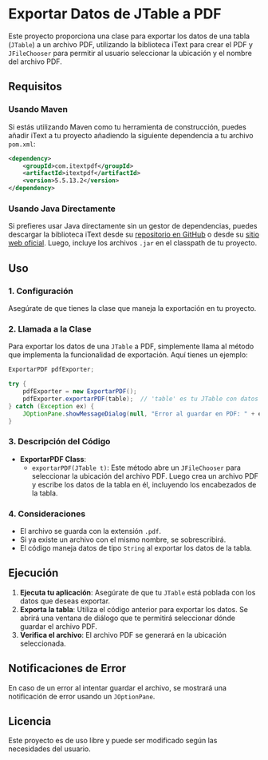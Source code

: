 
# Exportar Datos de JTable a PDF

Este proyecto proporciona una clase para exportar los datos de una tabla (`JTable`) a un archivo PDF, utilizando la biblioteca iText para crear el PDF y `JFileChooser` para permitir al usuario seleccionar la ubicación y el nombre del archivo PDF.

## Requisitos

### Usando Maven

Si estás utilizando Maven como tu herramienta de construcción, puedes añadir iText a tu proyecto añadiendo la siguiente dependencia a tu archivo `pom.xml`:

```xml
<dependency>
    <groupId>com.itextpdf</groupId>
    <artifactId>itextpdf</artifactId>
    <version>5.5.13.2</version>
</dependency>
```

### Usando Java Directamente

Si prefieres usar Java directamente sin un gestor de dependencias, puedes descargar la biblioteca iText desde su [repositorio en GitHub](https://github.com/itext/itextpdf) o desde su [sitio web oficial](https://itextpdf.com/en/products/itext-7). Luego, incluye los archivos `.jar` en el classpath de tu proyecto.

## Uso

### 1. Configuración

Asegúrate de que tienes la clase que maneja la exportación en tu proyecto.

### 2. Llamada a la Clase

Para exportar los datos de una `JTable` a PDF, simplemente llama al método que implementa la funcionalidad de exportación. Aquí tienes un ejemplo:

```java
ExportarPDF pdfExporter;

try {
    pdfExporter = new ExportarPDF();
    pdfExporter.exportarPDF(table);  // 'table' es tu JTable con datos
} catch (Exception ex) {
    JOptionPane.showMessageDialog(null, "Error al guardar en PDF: " + ex, "Error", JOptionPane.ERROR_MESSAGE);
}
```

### 3. Descripción del Código

- **ExportarPDF Class**:
  - `exportarPDF(JTable t)`: Este método abre un `JFileChooser` para seleccionar la ubicación del archivo PDF. Luego crea un archivo PDF y escribe los datos de la tabla en él, incluyendo los encabezados de la tabla.

### 4. Consideraciones

- El archivo se guarda con la extensión `.pdf`.
- Si ya existe un archivo con el mismo nombre, se sobrescribirá.
- El código maneja datos de tipo `String` al exportar los datos de la tabla.

## Ejecución

1. **Ejecuta tu aplicación**: Asegúrate de que tu `JTable` está poblada con los datos que deseas exportar.
2. **Exporta la tabla**: Utiliza el código anterior para exportar los datos. Se abrirá una ventana de diálogo que te permitirá seleccionar dónde guardar el archivo PDF.
3. **Verifica el archivo**: El archivo PDF se generará en la ubicación seleccionada.

## Notificaciones de Error

En caso de un error al intentar guardar el archivo, se mostrará una notificación de error usando un `JOptionPane`.

## Licencia

Este proyecto es de uso libre y puede ser modificado según las necesidades del usuario.
